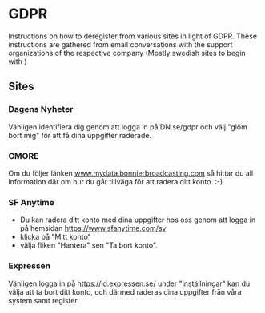 # GDPR
Instructions on how to deregister from various sites in light of GDPR. These instructions are 
gathered from email conversations with the support organizations of the respective company (Mostly 
swedish sites to begin with )

## Sites

### Dagens Nyheter
Vänligen identifiera dig genom att logga in på DN.se/gdpr och välj "glöm bort mig" för att få dina 
uppgifter raderade.

### CMORE
Om du följer länken www.mydata.bonnierbroadcasting.com så hittar du all information där om hur du 
går tillväga för att radera ditt konto. :-)

### SF Anytime
* Du kan radera ditt konto med dina uppgifter hos oss genom att logga in på hemsidan 
  https://www.sfanytime.com/sv 
* klicka på "Mitt konto" 
* välja fliken "Hantera" sen "Ta bort konto".

### Expressen
Vänligen logga in på https://id.expressen.se/ under "inställningar" kan du välja att ta bort ditt 
konto, och därmed raderas dina uppgifter från våra system samt register.